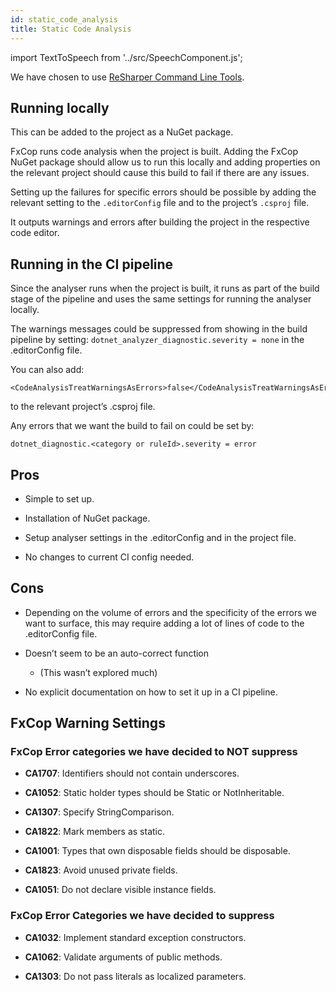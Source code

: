 ```yaml
---
id: static_code_analysis
title: Static Code Analysis
---
```


import TextToSpeech from '../src/SpeechComponent.js';

<TextToSpeech>

We have chosen to use [ReSharper Command Line Tools](https://www.jetbrains.com/help/resharper/ReSharper_Command_Line_Tools.html).

##  Running locally

This can be added to the project as a NuGet package.

FxCop runs code analysis when the project is built. Adding the FxCop NuGet package should allow us to run this locally and adding properties on the relevant project should cause this build to fail if there are any issues.

Setting up the failures for specific errors should be possible by adding the relevant setting to the `.editorConfig` file and to the project’s `.csproj` file.

It outputs warnings and errors after building the project in the respective code editor.


## Running in the CI pipeline

Since the analyser runs when the project is built, it runs as part of the build stage of the pipeline and uses the same settings for running the analyser locally.

The warnings messages could be suppressed from showing in the build pipeline by setting: `dotnet_analyzer_diagnostic.severity = none` in the .editorConfig file.

You can also add:
```shell
<CodeAnalysisTreatWarningsAsErrors>false</CodeAnalysisTreatWarningsAsErrors>
``` 
to the relevant project’s .csproj file.

Any errors that we want the build to fail on could be set by:
```shell
dotnet_diagnostic.<category or ruleId>.severity = error
```

## Pros

- Simple to set up.

- Installation of NuGet package.

- Setup analyser settings in the .editorConfig and in the project file.

- No changes to current CI config needed.

## Cons

- Depending on the volume of errors and the specificity of the errors we want to surface, this may require adding a lot of lines of code to the .editorConfig file.

- Doesn’t seem to be an auto-correct function
  * (This wasn’t explored much)

- No explicit documentation on how to set it up in a CI pipeline.

## FxCop Warning Settings


### FxCop Error categories we have decided to NOT suppress

- **CA1707**: Identifiers should not contain underscores.

- **CA1052**: Static holder types should be Static or NotInheritable.

- **CA1307**: Specify StringComparison.

- **CA1822**: Mark members as static.

- **CA1001**: Types that own disposable fields should be disposable.

- **CA1823**: Avoid unused private fields.

- **CA1051**: Do not declare visible instance fields.


### FxCop Error Categories we have decided to suppress

- **CA1032**: Implement standard exception constructors.

- **CA1062**: Validate arguments of public methods.

- **CA1303**: Do not pass literals as localized parameters.

</TextToSpeech>